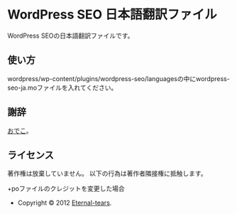WordPress SEO 日本語翻訳ファイル
======================

WordPress SEOの日本語翻訳ファイルです。


使い方
------
wordpress/wp-content/plugins/wordpress-seo/languagesの中にwordpress-seo-ja.moファイルを入れてください。

謝辞
-----
<a href="http://8bitodyssey.com/" target="_blank">おでこ</a>。

ライセンス
------
著作権は放棄していません。
以下の行為は著作者隣接権に抵触します。

+poファイルのクレジットを変更した場合

+ Copyright &copy; 2012 <a href="http://lovelog.eternal-tears.com/" target="_blank">Eternal-tears</a>.

